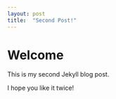 ```yaml
---
layout: post
title:  "Second Post!"
---
```


# Welcome

This is my second Jekyll blog post.

I hope you like it twice!